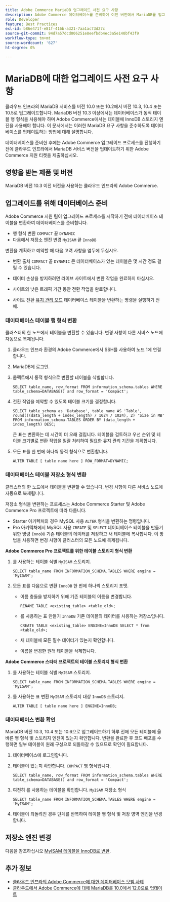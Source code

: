 ```yaml
---
title: Adobe Commerce MariaDB 업그레이드 사전 요구 사항
description: Adobe Commerce 데이터베이스를 준비하여 이전 버전에서 MariaDB를 업그레이드하는 방법에 대해 알아봅니다.
role: Developer
feature: Best Practices
exl-id: b86e471f-e81f-416b-a321-7aa1ac73d27c
source-git-commit: 94d7a57dcd006251e8eefbdb4ec3a5e140bf43f9
workflow-type: tm+mt
source-wordcount: '627'
ht-degree: 0%

---
```


# MariaDB에 대한 업그레이드 사전 요구 사항

클라우드 인프라의 MariaDB 서비스를 버전 10.0 또는 10.2에서 버전 10.3, 10.4 또는 10.5로 업그레이드합니다. MariaDB 버전 10.3 이상에서는 데이터베이스가 동적 테이블 행 형식을 사용해야 하며 Adobe Commerce에서는 테이블에 InnoDB 스토리지 엔진을 사용해야 합니다. 이 문서에서는 이러한 MariaDB 요구 사항을 준수하도록 데이터베이스를 업데이트하는 방법에 대해 설명합니다.

데이터베이스를 준비한 후에는 Adobe Commerce 업그레이드 프로세스를 진행하기 전에 클라우드 인프라에서 MariaDB 서비스 버전을 업데이트하기 위한 Adobe Commerce 지원 티켓을 제출하십시오.

## 영향을 받는 제품 및 버전

MariaDB 버전 10.3 이전 버전을 사용하는 클라우드 인프라의 Adobe Commerce.

## 업그레이드를 위해 데이터베이스 준비

Adobe Commerce 지원 팀이 업그레이드 프로세스를 시작하기 전에 데이터베이스 테이블을 변환하여 데이터베이스를 준비합니다.

- 행 형식 변환 `COMPACT` 끝 `DYNAMIC`
- 다음에서 저장소 엔진 변경 `MyISAM` 끝 `InnoDB`

변환을 계획하고 예약할 때 다음 고려 사항을 염두에 두십시오.

- 변환 출처 `COMPACT` 끝 `DYNAMIC` 큰 데이터베이스가 있는 테이블은 몇 시간 정도 걸릴 수 있습니다.

- 데이터 손상을 방지하려면 라이브 사이트에서 변환 작업을 완료하지 마십시오.

- 사이트의 낮은 트래픽 기간 동안 전환 작업을 완료합니다.

- 사이트 전환 [유지 관리 모드](../../../installation/tutorials/maintenance-mode.md) 데이터베이스 테이블을 변환하는 명령을 실행하기 전에.

### 데이터베이스 테이블 행 형식 변환

클러스터의 한 노드에서 테이블을 변환할 수 있습니다. 변경 사항이 다른 서비스 노드에 자동으로 복제됩니다.

1. 클라우드 인프라 환경의 Adobe Commerce에서 SSH를 사용하여 노드 1에 연결합니다.

1. MariaDB에 로그인.

1. 콤팩트에서 동적 형식으로 변환할 테이블을 식별합니다.

   ```mysql
   SELECT table_name, row_format FROM information_schema.tables WHERE table_schema=DATABASE() and row_format = 'Compact';
   ```

1. 전환 작업을 예약할 수 있도록 테이블 크기를 결정합니다.

   ```mysql
   SELECT table_schema as 'Database', table_name AS 'Table', round(((data_length + index_length) / 1024 / 1024), 2) 'Size in MB' FROM information_schema.TABLES ORDER BY (data_length + index_length) DESC;
   ```

   큰 표는 변환하는 데 시간이 더 오래 걸립니다. 테이블을 검토하고 우선 순위 및 테이블 크기별로 변환 작업을 일괄 처리하여 필요한 유지 관리 기간을 계획합니다.

1. 모든 표를 한 번에 하나씩 동적 형식으로 변환합니다.

   ```mysql
   ALTER TABLE [ table name here ] ROW_FORMAT=DYNAMIC;
   ```

### 데이터베이스 테이블 저장소 형식 변환

클러스터의 한 노드에서 테이블을 변환할 수 있습니다. 변경 사항이 다른 서비스 노드에 자동으로 복제됩니다.

저장소 형식을 변환하는 프로세스는 Adobe Commerce Starter 및 Adobe Commerce Pro 프로젝트에 따라 다릅니다.

- Starter 아키텍처의 경우 MySQL 사용 `ALTER` 형식을 변환하는 명령입니다.
- Pro 아키텍처에서 MySQL 사용 `CREATE` 및 `SELECT` 데이터베이스 테이블을 만들기 위한 명령 `InnoDB` 기존 테이블의 데이터를 저장하고 새 테이블에 복사합니다. 이 방법을 사용하면 변경 사항이 클러스터의 모든 노드에 복제됩니다.

**Adobe Commerce Pro 프로젝트를 위한 테이블 스토리지 형식 변환**

1. 를 사용하는 테이블 식별 `MyISAM` 스토리지.

   ```mysql
   SELECT table_name FROM INFORMATION_SCHEMA.TABLES WHERE engine = 'MyISAM';
   ```

1. 모든 표를 다음으로 변환 `InnoDB` 한 번에 하나씩 스토리지 포맷.

   - 이름 충돌을 방지하기 위해 기존 테이블의 이름을 변경합니다.

     ```mysql
     RENAME TABLE <existing_table> <table_old>;
     ```

   - 를 사용하는 표 만들기 `InnoDB` 기존 테이블의 데이터를 사용하는 저장소입니다.

     ```mysql
     CREATE TABLE <existing_table> ENGINE=InnoDB SELECT * from <table_old>;
     ```

   - 새 테이블에 모든 필수 데이터가 있는지 확인합니다.

   - 이름을 변경한 원래 테이블을 삭제합니다.


**Adobe Commerce 스타터 프로젝트의 테이블 스토리지 형식 변환**

1. 를 사용하는 테이블 식별 `MyISAM` 스토리지.

   ```mysql
   SELECT table_name FROM INFORMATION_SCHEMA.TABLES WHERE engine = 'MyISAM';
   ```

1. 를 사용하는 표 변환 `MyISAM` 스토리지 대상 `InnoDB` 스토리지.

   ```mysql
   ALTER TABLE [ table name here ] ENGINE=InnoDB;
   ```

### 데이터베이스 변환 확인

MariaDB 버전 10.3, 10.4 또는 10.6으로 업그레이드하기 하루 전에 모든 테이블에 올바른 행 형식 및 스토리지 엔진이 있는지 확인합니다. 변환을 완료한 후 코드 배포를 수행하면 일부 테이블이 원래 구성으로 되돌아갈 수 있으므로 확인이 필요합니다.

1. 데이터베이스에 로그인합니다.

1. 테이블이 있는지 확인합니다. `COMPACT` 행 형식입니다.

   ```mysql
   SELECT table_name, row_format FROM information_schema.tables WHERE table_schema=DATABASE() and row_format = 'Compact';
   ```

1. 여전히 를 사용하는 테이블을 확인합니다. `MyISAM` 저장소 형식

   ```mysql
   SELECT table_name FROM INFORMATION_SCHEMA.TABLES WHERE engine = 'MyISAM';
   ```

1. 테이블이 되돌려진 경우 단계를 반복하여 테이블 행 형식 및 저장 영역 엔진을 변경합니다.

## 저장소 엔진 변경

다음을 참조하십시오 [MyISAM 테이블을 InnoDB로 변환](../planning/database-on-cloud.md).

## 추가 정보

- [클라우드 인프라의 Adobe Commerce에 대한 데이터베이스 모범 사례](../planning/database-on-cloud.md)
- [클라우드에서 Adobe Commerce에 대해 MariaDB를 10.0에서 12.0으로 업데이트](https://experienceleague.adobe.com/docs/commerce-knowledge-base/kb/how-to/upgrade-mariadb-10.0-to-10.2-for-magento-commerce-cloud.html)
